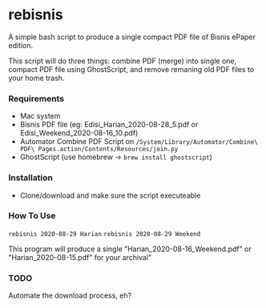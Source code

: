 # rebisnis

A simple bash script to produce a single compact PDF file of Bisnis ePaper edition.

This script will do three things: combine PDF (merge) into single one, compact PDF file using GhostScript, and remove remaning old PDF files to your home trash.

### Requirements

* Mac system
* Bisnis PDF file (eg: Edisi_Harian_2020-08-28_5.pdf or Edisi_Weekend_2020-08-16_10.pdf)
* Automator Combine PDF Script on ``/System/Library/Automator/Combine\ PDF\ Pages.action/Contents/Resources/join.py``
* GhostScript (use homebrew -> ``brew install ghostscript``)

### Installation

* Clone/download and make sure the script executeable

### How To Use

``rebisnis 2020-08-29 Harian``
``rebisnis 2020-08-29 Weekend``

This program will produce a single "Harian_2020-08-16_Weekend.pdf" or "Harian_2020-08-15.pdf" for your archival"

### TODO

Automate the download process, eh?

